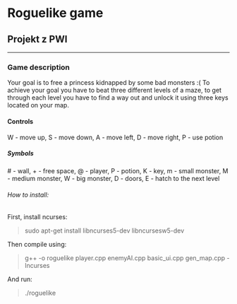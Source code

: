 # Roguelike game

## Projekt z PWI
___
### Game description

Your goal is to free a princess kidnapped by some bad monsters :(
To achieve your goal you have to beat three different levels of a maze,
to get through each level you have to find a way out and unlock it using three keys located on your map.

#### Controls
W - move up,
S - move down,
A - move left,
D - move right,
P - use potion

##### Symbols
\# - wall,
\+ - free space,
\@ - player,
P - potion,
K - key,
m - small monster,
M - medium monster,
W - big monster,
D - doors,
E - hatch to the next level


###### How to install:
First, install ncurses:
>sudo apt-get install libncurses5-dev libncursesw5-dev

Then compile using:
>g++ -o roguelike player.cpp enemyAI.cpp basic_ui.cpp gen_map.cpp -lncurses

And run:
>./roguelike

